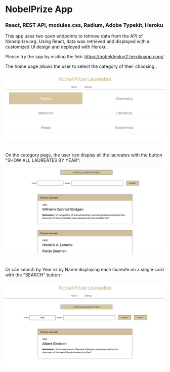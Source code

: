 # NobelPrize App

### React, REST API, modules.css, Radium, Adobe Typekit, Heroku
This app uses two open endpoints to retrieve data from the API of Nobelprize.org. 
Using React, data was retrieved and displayed with a customized UI design and deployed with Heroku.

Please try the app by visiting the link: https://nobeldeploy2.herokuapp.com/

The home page allows the user to select the category of their choosing :

![Alternate text](assets/home.png)
#
On the category page, the user can display all the laureates with the button "SHOW ALL LAUREATES BY YEAR":


![Alternate text](assets/showall.png)
#
Or can search by Year or by Name  displaying each laureate on a single card with the "SEARCH" button :

![Alternate text](assets/searchbar.png)
